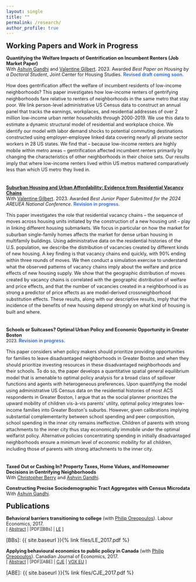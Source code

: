 ```yaml
---
layout: single
title: ""
permalink: /research/
author_profile: true
---
```


<span style="font-size:1.4em;">**Working Papers and Work in Progress**</span>

<span style="font-size:.9em;">**Quantifying the Welfare Impacts of Gentrification on Incumbent Renters (Job Market Paper)**</span>
<br/>
<span style="font-size:.9em; margin-top: -5px;">With [Ashvin Gandhi](https://www.anderson.ucla.edu/faculty-and-research/strategy/faculty/gandhi) and [Valentine Gilbert](https://valentinegilbert.github.io/). 2023. Awarded *Best Paper on Housing by a Doctoral Student*, Joint Center for Housing Studies. <span style="color:#2563EB; font-weight:600;">Revised draft coming soon.</span></span>
<br/>

<div style="font-size: .9em; line-height: 1.4;">
How does gentrification affect the welfare of incumbent residents of low-income neighborhoods? This paper investigates how low-income renters of gentrifying neighborhoods fare relative to renters of neighborhoods in the same metro that stay poor. We link person-level administrative US Census data to construct an annual panel that tracks the earnings, workplaces, and residential addresses of over 2 million low-income urban renter households through 2000-2019. We use this data to estimate a dynamic structural model of residential and workplace choice. We identify our model with labor demand shocks to potential commuting destinations constructed using employer-employee linked data covering nearly all private sector workers in 28 US states. We find that – because low-income renters are highly mobile within metro areas – gentrification affected incumbent renters primarily by changing the characteristics of other neighborhoods in their choice sets. Our results imply that where low-income renters lived within US metros mattered comparatively less than which US metro they lived in. 
  <br><br/>
</div>

<span style="font-size:.9em; margin-top: 2px;">**[Suburban Housing and Urban Affordability: Evidence from Residential Vacancy Chains](https://valentinegilbert.github.io/files/gilbert_jmp.pdf)**</span>
<br/>
<span style="font-size:.9em; margin-top: -5px;">With [Valentine Gilbert](https://valentinegilbert.github.io/). 2023. Awarded *Best Junior Paper Submitted for the 2024 AREUEA National Conference*. <span style="color:#2563EB; font-weight:600;">Revision in progress.</span></span>
<br/>

<div style="font-size: .9em; line-height: 1.4;">
This paper investigates the role that residential vacancy chains – the sequence of moves across housing units initiated by the construction of a new housing unit – play in linking different housing submarkets. We focus in particular on how the market for suburban single-family homes affects the market for dense urban housing in multifamily buildings. Using administrative data on the residential histories of the U.S. population, we describe the distribution of vacancies created by different kinds of new housing. A key finding is that vacancy chains end quickly, with 90% ending within three rounds of moves. We then conduct a simulation exercise to understand what the observed patterns of vacancy chains imply about the welfare and price effects of new housing supply. We show that the geographic distribution of moves created by vacancy chains is correlated with the geographic distribution of welfare and price effects, and that the number of vacancies created in a neighborhood is as strong a predictor of price effects as are model-derived crossneighborhood substitution effects. These results, along with our descriptive results, imply that the incidence of the benefits of new housing depend strongly on what kind of housing is built and where.
  <br><br/>
</div>

<span style="font-size:.9em;">**Schools or Suitcases? Optimal Urban Policy and Economic Opportunity in Greater Boston** 
<br/>
<span style="font-size:.9em; margin-top: -5px;">2023.</span> <span style="color:#2563EB; font-weight:600;">Revision in progress.</span></span>
<br/>

<div style="font-size: .9em; line-height: 1.4;">
This paper considers when policy makers should prioritize providing opportunities for families to leave disadvantaged neighborhoods in Greater Boston and when they should prioritize investing resources in these disadvantaged neighborhoods and their schools. To do so, the paper develops a quantitative spatial general equilibrium model that is amenable to optimal policy analysis for a broad class of spillover functions and agents with heterogeneous preferences. Upon quantifying the model using administrative US Census data on the residential histories of most ACS respondents in Greater Boston, I argue that as the social planner prioritizes the upward mobility of children vis-à-vis parents' utility, optimal policy integrates low-income families into Greater Boston's suburbs. However, given calibrations implying substantial complementarity between school spending and peer composition, school spending in the inner city remains ineffective. Children of parents with strong attachments to the inner city thus stay economically immobile under the optimal welfarist policy. Alternative policies concentrating spending in initially disadvantaged neighborhoods ensure a minimum level of economic mobility for all children, including those of parents with strong attachments to the inner city.
  <br><br/>
</div>

<span style="font-size:.9em;">**Taxed Out or Cashing In? Property Taxes, Home Values, and Homeowner Decisions in Gentrifying
Neighborhoods**</span>
<br/>
<span style="font-size:.9em; margin-top: -5px;">With [Christopher Berry](https://sites.google.com/site/berryresearchpage/home) and [Ashvin Gandhi](https://www.anderson.ucla.edu/faculty-and-research/strategy/faculty/gandhi). </span>
<br/>

<span style="font-size:.9em;">**Constructing Precise Sociodemographic Tract Aggregates with Census Microdata**</span>
<br/>
<span style="font-size:.9em; margin-top: -5px;">With [Ashvin Gandhi](https://www.anderson.ucla.edu/faculty-and-research/strategy/faculty/gandhi). </span>
<br/>

<span style="font-size:1.4em;">**Publications**</span>

<span style="font-size:.9em;">**Behavioral barriers transitioning to college** (with [Philip Oreopoulos](https://oreopoulos.faculty.economics.utoronto.ca/)). Labour Economics, 2017.</span>
<br/>
<small>[ <a href="#/" onclick="visib('BBs')">Abstract</a> | [PDF][BBs] | [LE][BBs_LE] ]</small>

<div id="BBs" style="display: none; text-align: justify; line-height: 1.2;">
  <small>
    This paper presents a review of mostly experimental evidence demonstrating the potential usefulness of simplifying the college admission and enrollment process. Seemingly small differences in the process of students transitioning to college often determine whether some matriculate or not. Behavioral models that imply the possibility of sub-optimal long-run outcomes may be needed to better explain these results. We argue that the model which fits the results best is one where some students are inattentive to their college possibilities and therefore let opportunity slip by. Making the process to get to college easier and more salient helps offset this inattentiveness and prevents some exiting high school from falling through the cracks.
  </small>
  <br><br/>
</div>

[BBs]: {{ site.baseurl }}{% link files/LE_2017.pdf %}

[BBs_LE]: https://www.sciencedirect.com/science/article/pii/S0927537117300556

<span style="font-size:.9em;">**Applying behavioural economics to public policy in Canada** (with [Philip Oreopoulos](https://oreopoulos.faculty.economics.utoronto.ca/)). Canadian Journal of Economics, 2017.</span>
<br/>
<small>[ <a href="#/" onclick="visib('ABE')">Abstract</a> | [PDF][ABE] | [CJE][ABE_CJE] | [VOX EU][ABE_VOX] ]</small>

<div id="ABE" style="display: none; text-align: justify; line-height: 1.2;">
  <small>
    Behavioural economics incorporates ideas from psychology, sociology and neuroscience to better predict how individuals make long-term decisions. Often the ideas adopted include present or inattention bias, both potentially leading to suboptimal outcomes. But these models also point to opportunities for effective, low-cost government policies that can have meaningful positive effects on people's long-term well-being. The last decade has been marked by a growing interest from governments the world over in using behavioural economics to inform policy decisions. This is true of Canada as well. In this paper we discuss the increasingly important role behavioural economics plays in Canadian public policy. We first contextualize government policies that have incorporated insights from behavioural economics by outlining a collection of models of intertemporal choice. We then present examples of public policy initiatives that are based upon findings in the field, placing particular emphasis on Canadian initiatives. We also document future opportunities, challenges and limitations.
  </small>
  <br><br/>
</div>

[ABE]: {{ site.baseurl }}{% link files/CJE_2017.pdf %}

[ABE_CJE]: https://onlinelibrary.wiley.com/doi/abs/10.1111/caje.12272

[ABE_VOX]: https://cepr.org/voxeu/columns/when-behavioural-economics-meets-randomised-control-trials-examples-canadian-public

<script>
 function visib(id) {
  var x = document.getElementById(id);
  if (x.style.display === "block") {
    x.style.display = "none";
  } else {
    x.style.display = "block";
  }
}
</script>
